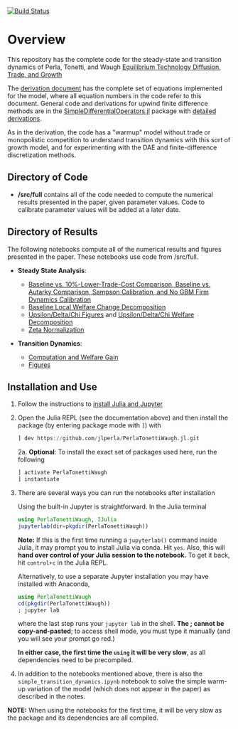 [![Build Status](https://travis-ci.com/jlperla/PerlaTonettiWaugh.jl.svg?token=G6ge79qYLosYiRGJBp1G&branch=master)](https://travis-ci.com/jlperla/PerlaTonettiWaugh.jl)

# Overview

This repository has the complete code for the steady-state and transition dynamics of Perla, Tonetti, and Waugh [Equilibrium Technology Diffusion, Trade, and Growth](http://christophertonetti.com/files/papers/PerlaTonettiWaugh_DiffusionTradeAndGrowth.pdf)

The [derivation document](/docs/numerical_algorithm.pdf) has the complete set of equations implemented for the model, where all equation numbers in the code refer to this document.  General code and derivations for upwind finite difference methods are in the [SimpleDifferentialOperators.jl](https://github.com/QuantEcon/SimpleDifferentialOperators.jl) package with [detailed derivations](https://github.com/QuantEcon/SimpleDifferentialOperators.jl/releases/download/dev/discretized-differential-operator-derivation.pdf).

As in the derivation, the code has a "warmup" model without trade or monopolistic competition to understand transition dynamics with this sort of growth model, and for experimenting with the DAE and finite-difference discretization methods.

## Directory of Code
* **/src/full** contains all of the code needed to compute the numerical results presented in the paper, given parameter values. Code to calibrate parameter values will be added at a later date.

## Directory of Results
The following notebooks compute all of the numerical results and figures presented in the paper. These notebooks use code from /src/full.

* **Steady State Analysis**:
    * [Baseline vs. 10%-Lower-Trade-Cost Comparison, Baseline vs. Autarky Comparison, Sampson Calibration, and No GBM Firm Dynamics Calibration](SteadyState.ipynb)
    * [Baseline Local Welfare Change Decomposition](WelfareChangeDecomposition.ipynb)
    * [Upsilon/Delta/Chi Figures](ChiUpsilonDeltaFigures.ipynb) and [Upsilon/Delta/Chi Welfare Decomposition](ChiUpsilonDelta.ipynb)
    * [Zeta Normalization](ZetaNormalization.ipynb)

* **Transition Dynamics**:
    * [Computation and Welfare Gain](TransitionDynamics.ipynb)
    * [Figures](TransitionDynamicsFigures.ipynb)

## Installation and Use

1. Follow the instructions to [install Julia and Jupyter](https://lectures.quantecon.org/jl/getting_started.html)

2. Open the Julia REPL (see the documentation above) and then install the package (by entering package mode with `]`) with

    ```julia
    ] dev https://github.com/jlperla/PerlaTonettiWaugh.jl.git
    ```
    
   2a. **Optional**: To install the exact set of packages used here, run the following 

      ```julia 
      ] activate PerlaTonettiWaugh 
      ] instantiate
      ```

3. There are several ways you can run the notebooks after installation

    Using the built-in Jupyter is straightforward.  In the Julia terminal
    ```julia
    using PerlaTonettiWaugh, IJulia
    jupyterlab(dir=pkgdir(PerlaTonettiWaugh))
    ```

   **Note:** If this is the first time running a `jupyterlab()` command inside Julia, it may prompt you to install Julia via conda. Hit `yes`. Also, this will **hand over control of your Julia session to the notebook.** To get it back, hit `control+c` in the Julia REPL.

    Alternatively, to use a separate Jupyter installation you may have installed with Anaconda,
    ```julia
    using PerlaTonettiWaugh
    cd(pkgdir(PerlaTonettiWaugh))
    ; jupyter lab
    ```
    where the last step runs your `jupyter lab` in the shell. **The ; cannot be copy-and-pasted**; to access shell mode, you must type it manually (and you will see your prompt go red.)

    **In either case, the first time the `using` it will be very slow**, as all dependencies need to be precompiled. 

4. In addition to the notebooks mentioned above, there is also the `simple_transition_dynamics.ipynb` notebook to solve the simple warm-up variation of the model (which does not appear in the paper) as described in the notes.

**NOTE:** When using the notebooks for the first time, it will be very slow as the package and its dependencies are all compiled.
